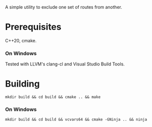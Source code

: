 A simple utility to exclude one set of routes from another.

# Prerequisites
C++20, cmake.

### On Windows
Tested with LLVM's clang-cl and Visual Studio Build Tools.

# Building
```mkdir build && cd build && cmake .. && make```

### On Windows
```mkdir build && cd build && vcvars64 && cmake -GNinja .. && ninja```
